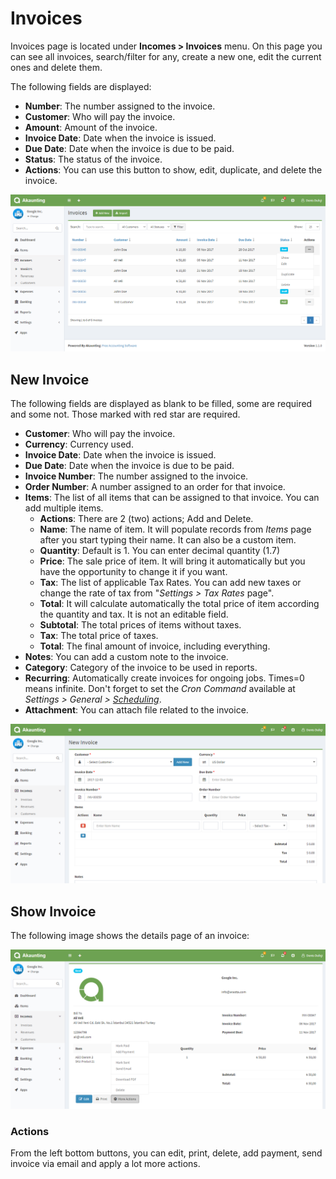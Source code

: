 Invoices
========

Invoices page is located under **Incomes > Invoices** menu. On this page you can see all invoices, search/filter for any, create a new one, edit the current ones and delete them.

The following fields are displayed:

- **Number**: The number assigned to the invoice.
- **Customer**: Who will pay the invoice.
- **Amount**: Amount of the invoice.
- **Invoice Date**: Date when the invoice is issued.
- **Due Date**: Date when the invoice is due to be paid.
- **Status**: The status of the invoice.
- **Actions**: You can use this button to show, edit, duplicate, and delete the invoice.

![invoices list](_images/invoices_list.png)

## New Invoice

The following fields are displayed as blank to be filled, some are required and some not. Those marked with red star are required.

- **Customer**: Who will pay the invoice.
- **Currency**: Currency used.
- **Invoice Date**: Date when the invoice is issued.
- **Due Date**: Date when the invoice is due to be paid.
- **Invoice Number**: The number assigned to the invoice.
- **Order Number**: A number assigned to an order for that invoice.
- **Items**: The list of all items that can be assigned to that invoice. You can add multiple items.
	- **Actions**: There are 2 (two) actions; Add and Delete.
	- **Name**: The name of item. It will populate records from *Items* page after you start typing their name. It can also be a custom item.
	- **Quantity**: Default is 1. You can enter decimal quantity (1.7)
	- **Price**: The sale price of item. It will bring it automatically but you have the opportunity to change it if you want.
	- **Tax**: The list of applicable Tax Rates. You can add new taxes or change the rate of tax from "*Settings > Tax Rates* page".
	- **Total**: It will calculate automatically the total price of item according the quantity and tax. It is not an editable field.
	- **Subtotal**: The total prices of items without taxes.
	- **Tax**: The total price of taxes.
	- **Total**: The final amount of invoice, including everything.
- **Notes**: You can add a custom note to the invoice.
- **Category**: Category of the invoice to be used in reports.
- **Recurring**: Automatically create invoices for ongoing jobs. Times=0 means infinite. Don't forget to set the *Cron Command* available at *Settings > General > [Scheduling](https://akaunting.com/docs/user-manual/settings/general)*.
- **Attachment**: You can attach file related to the invoice.

![invoice](_images/invoices_form.png)

## Show Invoice

The following image shows the details page of an invoice:

![invoice show](_images/invoices_show.png)

### Actions

From the left bottom buttons, you can edit, print, delete, add payment, send invoice via email and apply a lot more actions.
